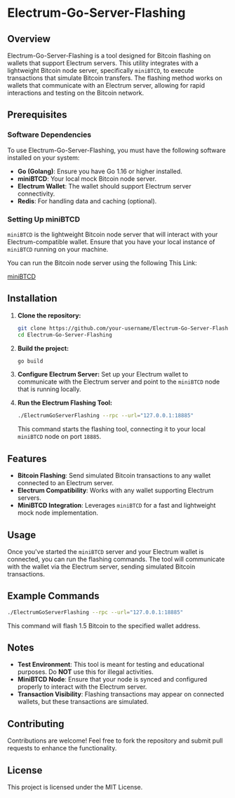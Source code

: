 # Electrum-Go-Server-Flashing

## Overview
Electrum-Go-Server-Flashing is a tool designed for Bitcoin flashing on wallets that support Electrum servers. This utility integrates with a lightweight Bitcoin node server, specifically `miniBTCD`, to execute transactions that simulate Bitcoin transfers. The flashing method works on wallets that communicate with an Electrum server, allowing for rapid interactions and testing on the Bitcoin network.

## Prerequisites

### Software Dependencies
To use Electrum-Go-Server-Flashing, you must have the following software installed on your system:

- **Go (Golang)**: Ensure you have Go 1.16 or higher installed.
- **miniBTCD**: Your local mock Bitcoin node server.
- **Electrum Wallet**: The wallet should support Electrum server connectivity.
- **Redis**: For handling data and caching (optional).

### Setting Up miniBTCD
`miniBTCD` is the lightweight Bitcoin node server that will interact with your Electrum-compatible wallet. Ensure that you have your local instance of `miniBTCD` running on your machine.

You can run the Bitcoin node server using the following This Link:

[miniBTCD](https://github.com/Thankgod20/miniBTCD)

## Installation

1. **Clone the repository:**

   ```bash
   git clone https://github.com/your-username/Electrum-Go-Server-Flashing.git
   cd Electrum-Go-Server-Flashing
   ```

2. **Build the project:**

   ```bash
   go build
   ```

3. **Configure Electrum Server:**
   Set up your Electrum wallet to communicate with the Electrum server and point to the `miniBTCD` node that is running locally.

4. **Run the Electrum Flashing Tool:**

   ```bash
   ./ElectrumGoServerFlashing --rpc --url="127.0.0.1:18885" 
   ```

   This command starts the flashing tool, connecting it to your local `miniBTCD` node on port `18885`.

## Features

- **Bitcoin Flashing**: Send simulated Bitcoin transactions to any wallet connected to an Electrum server.
- **Electrum Compatibility**: Works with any wallet supporting Electrum servers.
- **MiniBTCD Integration**: Leverages `miniBTCD` for a fast and lightweight mock node implementation.

## Usage

Once you've started the `miniBTCD` server and your Electrum wallet is connected, you can run the flashing commands. The tool will communicate with the wallet via the Electrum server, sending simulated Bitcoin transactions.

## Example Commands

```bash
./ElectrumGoServerFlashing --rpc --url="127.0.0.1:18885"
```

This command will flash 1.5 Bitcoin to the specified wallet address.

## Notes

- **Test Environment**: This tool is meant for testing and educational purposes. Do **NOT** use this for illegal activities.
- **MiniBTCD Node**: Ensure that your node is synced and configured properly to interact with the Electrum server.
- **Transaction Visibility**: Flashing transactions may appear on connected wallets, but these transactions are simulated.

## Contributing
Contributions are welcome! Feel free to fork the repository and submit pull requests to enhance the functionality.

## License
This project is licensed under the MIT License.
